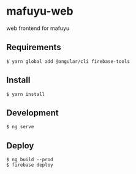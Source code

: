 # mafuyu-web
web frontend for mafuyu

## Requirements

```
$ yarn global add @angular/cli firebase-tools 
```

## Install

```
$ yarn install
```

## Development

```
$ ng serve
```

## Deploy

```
$ ng build --prod
$ firebase deploy
```
